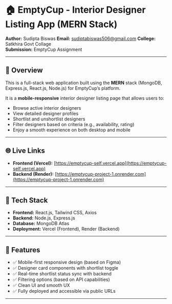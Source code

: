 # 🏠 EmptyCup - Interior Designer Listing App (MERN Stack)

**Author:** Sudipta Biswas 
**Email:** sudiptabiswas506@gmail.com 
**College:** Satkhira Govt Collage  
**Submission:** EmptyCup Assignment

---

## 📌 Overview

This is a full-stack web application built using the **MERN** stack (MongoDB, Express.js, React.js, Node.js) for EmptyCup’s platform.

It is a **mobile-responsive** interior designer listing page that allows users to:

- Browse active interior designers
- View detailed designer profiles
- Shortlist and unshortlist designers
- Filter designers based on criteria (e.g., availability, rating)
- Enjoy a smooth experience on both desktop and mobile

---

## 🌐 Live Links

- **Frontend (Vercel):** [https://emptycup-self.vercel.app](https://emptycup-self.vercel.app)  
- **Backend (Render):** [https://emptycup-project-1.onrender.com](https://emptycup-project-1.onrender.com)

---

## 🚀 Tech Stack

- **Frontend:** React.js, Tailwind CSS, Axios
- **Backend:** Node.js, Express.js
- **Database:** MongoDB Atlas
- **Deployment:** Vercel (Frontend), Render (Backend)

---

## 🧩 Features

- ✅ Mobile-first responsive design (based on Figma)
- ✅ Designer card components with shortlist toggle
- ✅ Real-time shortlist status sync with backend
- ✅ Filtering options (based on API capabilities)
- ✅ Clean UI and smooth UX
- ✅ Fully deployed and accessible via public URLs

---

